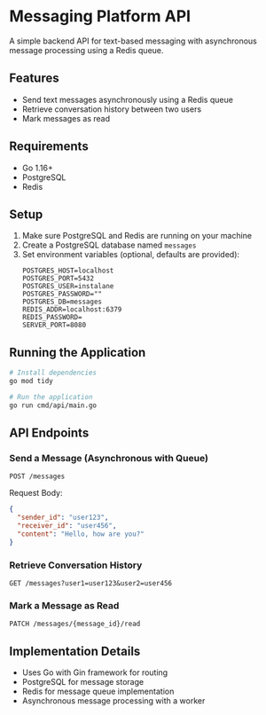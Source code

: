 # Messaging Platform API

A simple backend API for text-based messaging with asynchronous message processing using a Redis queue.

## Features

- Send text messages asynchronously using a Redis queue
- Retrieve conversation history between two users
- Mark messages as read

## Requirements

- Go 1.16+
- PostgreSQL
- Redis

## Setup

1. Make sure PostgreSQL and Redis are running on your machine
2. Create a PostgreSQL database named `messages`
3. Set environment variables (optional, defaults are provided):
   ```
   POSTGRES_HOST=localhost
   POSTGRES_PORT=5432
   POSTGRES_USER=instalane
   POSTGRES_PASSWORD=""
   POSTGRES_DB=messages
   REDIS_ADDR=localhost:6379
   REDIS_PASSWORD=
   SERVER_PORT=8080
   ```

## Running the Application

```bash
# Install dependencies
go mod tidy

# Run the application
go run cmd/api/main.go
```

## API Endpoints

### Send a Message (Asynchronous with Queue)
```
POST /messages
```
Request Body:
```json
{
  "sender_id": "user123",
  "receiver_id": "user456",
  "content": "Hello, how are you?"
}
```

### Retrieve Conversation History
```
GET /messages?user1=user123&user2=user456
```

### Mark a Message as Read
```
PATCH /messages/{message_id}/read
```

## Implementation Details

- Uses Go with Gin framework for routing
- PostgreSQL for message storage
- Redis for message queue implementation
- Asynchronous message processing with a worker 